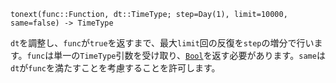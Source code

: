 ```
tonext(func::Function, dt::TimeType; step=Day(1), limit=10000, same=false) -> TimeType
```

`dt`を調整し、`func`が`true`を返すまで、最大`limit`回の反復を`step`の増分で行います。`func`は単一の`TimeType`引数を受け取り、[`Bool`](@ref)を返す必要があります。`same`は`dt`が`func`を満たすことを考慮することを許可します。
